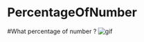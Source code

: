 # PercentageOfNumber
#What percentage of number ?
![gif](https://cloud.githubusercontent.com/assets/20156577/24513708/953e4e60-157a-11e7-93a4-9945c8487833.gif)

